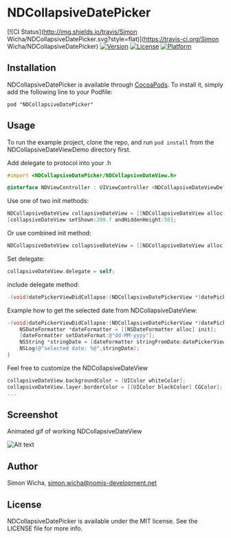 # NDCollapsiveDatePicker

[![CI Status](http://img.shields.io/travis/Simon Wicha/NDCollapsiveDatePicker.svg?style=flat)](https://travis-ci.org/Simon Wicha/NDCollapsiveDatePicker)
[![Version](https://img.shields.io/cocoapods/v/NDCollapsiveDatePicker.svg?style=flat)](http://cocoadocs.org/docsets/NDCollapsiveDatePicker)
[![License](https://img.shields.io/cocoapods/l/NDCollapsiveDatePicker.svg?style=flat)](http://cocoadocs.org/docsets/NDCollapsiveDatePicker)
[![Platform](https://img.shields.io/cocoapods/p/NDCollapsiveDatePicker.svg?style=flat)](http://cocoadocs.org/docsets/NDCollapsiveDatePicker)



## Installation

NDCollapsiveDatePicker is available through [CocoaPods](http://cocoapods.org). To install
it, simply add the following line to your Podfile:

    pod "NDCollapsiveDatePicker"

## Usage

To run the example project, clone the repo, and run `pod install` from the NDCollapsiveDateViewDemo directory first.

Add delegate to protocol into your .h
``` objective-c
#import <NDCollapsiveDatePicker/NDCollapsiveDateView.h>

@interface NDViewController : UIViewController <NDCollapsiveDateViewDelegate>
```
Use one of two init methods:
``` objective-c
NDCollapsiveDateView collapsiveDateView = [[NDCollapsiveDateView alloc] initWithFrame:frame title:@"Date" andImage:[UIImage imageNamed:@"calendar"]];
[collapsiveDateView setShown:200.f andHiddenHeight:50];
```
Or use combined init method:
``` objective-c
NDCollapsiveDateView collapsiveDateView = [[NDCollapsiveDateView alloc] initWithFrame:frame title:@"Date" andImage:UIImage imageNamed:@"calendar" hiddenHeight:50 andShownHeight:200.f];
```
Set delegate:
``` objective-c
collapsiveDateView.delegate = self;
```

include delegate method:
``` objective-c
-(void)datePickerViewDidCollapse:(NDCollapsiveDatePickerView *)datePickerView
```

Example how to get the selected date from NDCollapsiveDateView:
``` objective-c
-(void)datePickerViewDidCollapse:(NDCollapsiveDatePickerView *)datePickerView {
    NSDateFormatter *dateFormatter = [[NSDateFormatter alloc] init];
    [dateFormatter setDateFormat:@"dd-MM-yyyy"];
    NSString *stringDate = [dateFormatter stringFromDate:datePickerView.date];
    NSLog(@"selected date: %@",stringDate);
}
```

Feel free to customize the NDCollapsiveDateView
``` objective-c
collapsiveDateView.backgroundColor = [UIColor whiteColor];
collapsiveDateView.layer.borderColor = [[UIColor blackColor] CGColor];
...
```

## Screenshot

Animated gif of working NDCollapsiveDateView

![Alt text](https://github.com/s1m-0n/NDCollapsiveDatePicker/blob/master/demo.gif "NDCollapsiveDateView")

## Author

Simon Wicha, simon.wicha@nomis-development.net

## License

NDCollapsiveDatePicker is available under the MIT license. See the LICENSE file for more info.

